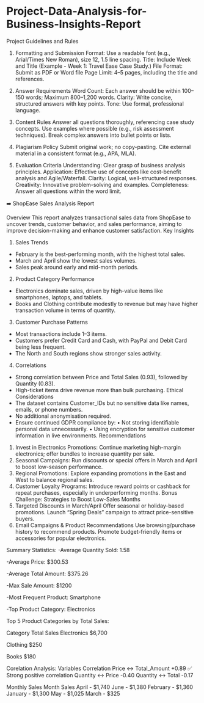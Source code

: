 # Project-Data-Analysis-for-Business-Insights-Report
Project Guidelines and Rules

1. Formatting and Submission
Format: Use a readable font (e.g., Arial/Times New Roman), size 12, 1.5 line spacing.
Title: Include Week and Title (Example - Week 1: Travel Ease Case Study.)
File Format: Submit as PDF or Word file
Page Limit: 4–5 pages, including the title and references.

2. Answer Requirements
Word Count: Each answer should be within 100–150 words; Maximum 800–1,200 words.
Clarity: Write concise, structured answers with key points.
Tone: Use formal, professional language.

3. Content Rules
Answer all questions thoroughly, referencing case study concepts.
Use examples where possible (e.g., risk assessment techniques).
Break complex answers into bullet points or lists.

4. Plagiarism Policy
Submit original work; no copy-pasting.
Cite external material in a consistent format (e.g., APA, MLA).

5. Evaluation Criteria
Understanding: Clear grasp of business analysis principles.
Application: Effective use of concepts like cost-benefit analysis and Agile/Waterfall.
Clarity: Logical, well-structured responses.
Creativity: Innovative problem-solving and examples.
Completeness: Answer all questions within the word limit.




➡️ ShopEase Sales Analysis Report


Overview
This report analyzes transactional sales data from ShopEase to uncover trends, customer behavior, and sales performance, aiming to improve decision-making and enhance customer satisfaction.
Key Insights
1. Sales Trends
- February is the best-performing month, with the highest total sales.
- March and April show the lowest sales volumes.
- Sales peak around early and mid-month periods.
2. Product Category Performance
- Electronics dominate sales, driven by high-value items like smartphones, laptops, and tablets.
- Books and Clothing contribute modestly to revenue but may have higher transaction volume in terms of quantity.
3. Customer Purchase Patterns
- Most transactions include 1–3 items.
- Customers prefer Credit Card and Cash, with PayPal and Debit Card being less frequent.
- The North and South regions show stronger sales activity.
4. Correlations
- Strong correlation between Price and Total Sales (0.93), followed by Quantity (0.83).
- High-ticket items drive revenue more than bulk purchasing.
Ethical Considerations
- The dataset contains Customer_IDs but no sensitive data like names, emails, or phone numbers.
- No additional anonymisation required.
- Ensure continued GDPR compliance by:
   • Not storing identifiable personal data unnecessarily.
   • Using encryption for sensitive customer information in live environments.
Recommendations
1. Invest in Electronics Promotions: Continue marketing high-margin electronics; offer bundles to increase quantity per sale.
2. Seasonal Campaigns: Run discounts or special offers in March and April to boost low-season performance.
3. Regional Promotions: Explore expanding promotions in the East and West to balance regional sales.
4. Customer Loyalty Programs: Introduce reward points or cashback for repeat purchases, especially in underperforming months.
Bonus Challenge: Strategies to Boost Low-Sales Months
1. Targeted Discounts in March/April
Offer seasonal or holiday-based promotions. Launch “Spring Deals” campaign to attract price-sensitive buyers.
2. Email Campaigns & Product Recommendations
Use browsing/purchase history to recommend products. Promote budget-friendly items or accessories for popular electronics.

Summary Statistics:
-Average Quantity Sold: 1.58

-Average Price: $300.53

-Average Total Amount: $375.26

-Max Sale Amount: $1200

-Most Frequent Product: Smartphone

-Top Product Category: Electronics

Top 5 Product Categories by Total Sales:

Category	Total Sales Electronics	$6,700 

Clothing	$250 

Books	$180

Corelation Analysis:
Variables	Correlation
Price ↔ Total_Amount	+0.89 ✅ Strong positive correlation
Quantity ↔ Price	-0.40
Quantity ↔ Total	-0.17

Monthly Sales
Month    Sales
April	-    $1,740
June -	    $1,380
February -	$1,360
January	-  $1,300
May	   -   $1,025
March	 -   $325


